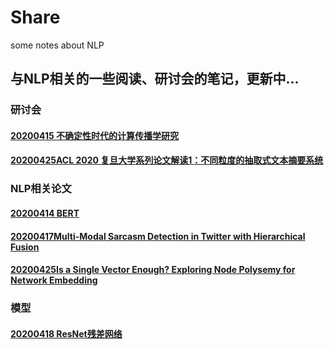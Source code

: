 # Share
some notes about NLP
## 与NLP相关的一些阅读、研讨会的笔记，更新中...  
### 研讨会
#### [20200415 不确定性时代的计算传播学研究](https://github.com/Kittyuzu1207/Share/blob/master/20200415不确定性时代的计算传播学研究.md)   
#### [20200425ACL 2020 复旦大学系列论文解读1：不同粒度的抽取式文本摘要系统]()

### NLP相关论文
#### [20200414 BERT](https://github.com/Kittyuzu1207/Share/blob/master/20200414论文阅读BERT.md)
#### [20200417Multi-Modal Sarcasm Detection in Twitter with Hierarchical Fusion](https://github.com/Kittyuzu1207/Share/blob/master/20200417Multi-Modal%20Sarcasm%20Detection%20in%20Twitter%20with%20Hierarchical%20Fusion.md)
#### [20200425Is a Single Vector Enough? Exploring Node Polysemy for Network Embedding](https://github.com/Kittyuzu1207/Share/blob/master/20200425Is%20a%20Single%20Vector%20Enough%3F%20Exploring%20Node%20Polysemy%20for%20Network%20Embedding.md)

### 模型
#### [20200418 ResNet残差网络](https://github.com/Kittyuzu1207/Share/blob/master/20200418ResNet残差网络理解.md)
